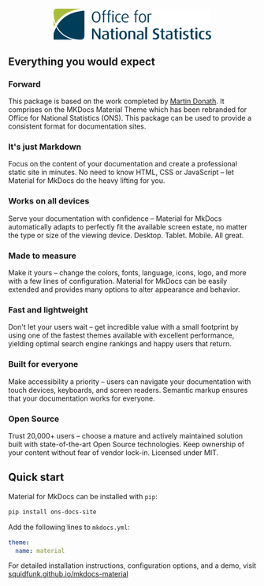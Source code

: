 <p align="center">
  <a href=".">
    <img src=".github/assets/logo.svg" width="320" alt="ONS Branded Material Theme for MkDocs">
  </a>
</p>

## Everything you would expect

### Forward

This package is based on the work completed by [Martin Donath](https://github.com/squidfunk).
It comprises on the MKDocs Material Theme which has been rebranded for Office for National
Statistics (ONS). This package can be used to provide a consistent format for documentation
sites.

### It's just Markdown

Focus on the content of your documentation and create a professional static site
in minutes. No need to know HTML, CSS or JavaScript – let Material for MkDocs do
the heavy lifting for you.

### Works on all devices

Serve your documentation with confidence – Material for MkDocs automatically
adapts to perfectly fit the available screen estate, no matter the type or size
of the viewing device. Desktop. Tablet. Mobile. All great.

### Made to measure

Make it yours – change the colors, fonts, language, icons, logo, and more with
a few lines of configuration. Material for MkDocs can be easily extended and
provides many options to alter appearance and behavior.

### Fast and lightweight

Don't let your users wait – get incredible value with a small footprint by using
one of the fastest themes available with excellent performance, yielding optimal
search engine rankings and happy users that return.

### Built for everyone

Make accessibility a priority – users can navigate your documentation with touch
devices, keyboards, and screen readers. Semantic markup ensures that your
documentation works for everyone.

### Open Source

Trust 20,000+ users – choose a mature and actively maintained solution built
with state-of-the-art Open Source technologies. Keep ownership of your content
without fear of vendor lock-in. Licensed under MIT.

## Quick start

Material for MkDocs can be installed with `pip`:

```sh
pip install ons-docs-site
```

Add the following lines to `mkdocs.yml`:

```yaml
theme:
  name: material
```

For detailed installation instructions, configuration options, and a demo, visit
[squidfunk.github.io/mkdocs-material][Material for MkDocs]

[Material for MkDocs]: https://squidfunk.github.io/mkdocs-material/
